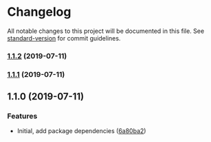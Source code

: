 # Changelog

All notable changes to this project will be documented in this file. See [standard-version](https://github.com/conventional-changelog/standard-version) for commit guidelines.

### [1.1.2](https://github.com/bluepropane/babel-plugin-import-dir/compare/v1.1.1...v1.1.2) (2019-07-11)



### [1.1.1](https://github.com/bluepropane/babel-plugin-import-dir/compare/v1.1.0...v1.1.1) (2019-07-11)



## 1.1.0 (2019-07-11)


### Features

* Initial, add package dependencies ([6a80ba2](https://github.com/bluepropane/babel-plugin-import-dir/commit/6a80ba2))
